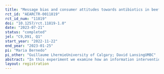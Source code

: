 ```yaml
---
title: "Message bias and consumer attitudes towards antibiotics in beef and dairy"
rct_id: "AEARCTR-0011819"
rct_id_num: "11819"
doi: "10.1257/rct.11819-1.0"
date: "2023-07-21"
status: "completed"
jel: "C9,D91, Q1"
start_year: "2022-11-22"
end_year: "2023-01-25"
pi: "Maria Bernedo"
pi_other: "Guillaume LhermieUniversity of Calgary; David LansingUMBC"
abstract: "In this experiment we examine how an information intervention affects people’s attitudes towards food attributes. Specifically, we focus on antibiotic use in food production. First, we test whether one-sided and two-sided messages affect consumers’ willingness to pay for the antibiotics free premium. Second, we examine the kinds of consumers that are most receptive to either of the messages. We examine factors potentially affecting a consumer's receptivity to the different messages, such as existing subjective and objective knowledge about antibiotics, their scientific literacy, their education level and their cultural attitudes. Finally, we study a potential mechanism through which the messages change people’s preferences. We hypothesize whether a person that delivers a balanced message is perceived as more trustworthy than a person that delivers a biased message and therefore the consumer is more open to contrary positions."
layout: registration
---
```



